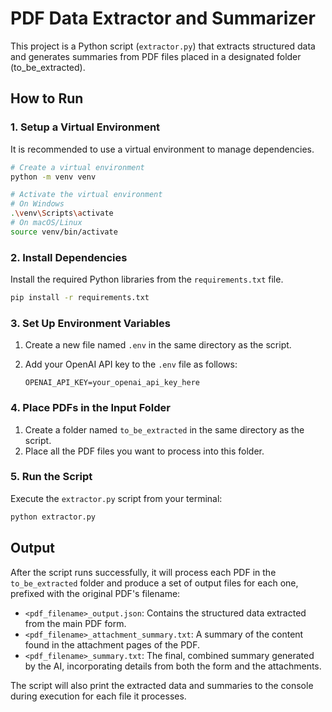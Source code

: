 # PDF Data Extractor and Summarizer

This project is a Python script (`extractor.py`) that extracts structured data and generates summaries from PDF files placed in a designated folder (to_be_extracted).

## How to Run

### 1. Setup a Virtual Environment

It is recommended to use a virtual environment to manage dependencies.

```bash
# Create a virtual environment
python -m venv venv

# Activate the virtual environment
# On Windows
.\venv\Scripts\activate
# On macOS/Linux
source venv/bin/activate
```

### 2. Install Dependencies

Install the required Python libraries from the `requirements.txt` file.

```bash
pip install -r requirements.txt
```

### 3. Set Up Environment Variables

1.  Create a new file named `.env` in the same directory as the script.
2.  Add your OpenAI API key to the `.env` file as follows:

    ```
    OPENAI_API_KEY=your_openai_api_key_here
    ```

### 4. Place PDFs in the Input Folder

1.  Create a folder named `to_be_extracted` in the same directory as the script.
2.  Place all the PDF files you want to process into this folder.

### 5. Run the Script

Execute the `extractor.py` script from your terminal:

```bash
python extractor.py
```

## Output

After the script runs successfully, it will process each PDF in the `to_be_extracted` folder and produce a set of output files for each one, prefixed with the original PDF's filename:

- `<pdf_filename>_output.json`: Contains the structured data extracted from the main PDF form.
- `<pdf_filename>_attachment_summary.txt`: A summary of the content found in the attachment pages of the PDF.
- `<pdf_filename>_summary.txt`: The final, combined summary generated by the AI, incorporating details from both the form and the attachments.

The script will also print the extracted data and summaries to the console during execution for each file it processes.
